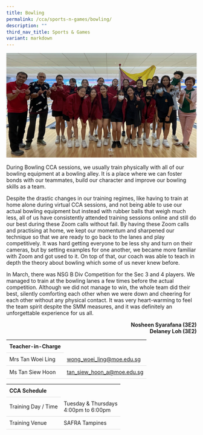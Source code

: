 ```yaml
---
title: Bowling
permalink: /cca/sports-n-games/bowling/
description: ""
third_nav_title: Sports & Games
variant: markdown
---
```

<style>
table {
  border-collapse: collapse;
  width: 100%;
}

th, td {
  padding: 8px;
  text-align: left;
  border-bottom: 1px solid #ddd;
}

tr:hover {background-color: #F5F5DC;}
</style>

<img src="/images/CCA/Bowling/bowling.gif">

<p>During Bowling CCA sessions, we usually train physically with all of our bowling equipment at a bowling alley. It is a place where we can foster bonds with our teammates, build our character and improve our bowling skills as a team.&nbsp;</p>
<p>Despite the drastic changes in our training regimes, like having to train at home alone during virtual CCA sessions, and not being able to use our actual bowling equipment but instead with rubber balls that weigh much less, all of us have consistently attended training sessions online and still do our best during these Zoom calls without fail. By having these Zoom calls and practising at home, we kept our momentum and sharpened our technique so that we are ready to go back to the lanes and play competitively. It was hard getting everyone to be less shy and turn on their cameras, but by setting examples for one another, we became more familiar with Zoom and got used to it. On top of that, our coach was able to teach in depth the theory about bowling which some of us never knew before.&nbsp;</p>
<p>In March, there was NSG B Div Competition for the Sec 3 and 4 players. We managed to train at the bowling lanes a few times before the actual competition. Although we did not manage to win, the whole team did their best, silently comforting each other when we were down and cheering for each other without any physical contact. It was very heart-warming to feel the team spirit despite the SMM measures, and it was definitely an unforgettable experience for us all.&nbsp;</p>
<p style="text-align: right;"><strong>Nosheen Syarafana (3E2)</strong><br><strong>Delaney Loh (3E2)</strong></p>
<table>
	<tbody>
		<tr>
			<th colspan="1">Teacher-in-Charge</th>
</tr>
		<tr>
	<td rowspan="1">Mrs Tan Woei Ling</td>
 <td><a target="" href="mailto:wong_woei_ling@moe.edu.sg">wong_woei_ling@moe.edu.sg</a></td>
	 	</tr>
<tr>
	<td rowspan="1">Ms Tan Siew Hoon</td>
 <td><a target="" href="mailto:tan_siew_hoon_a@moe.edu.sg">tan_siew_hoon_a@moe.edu.sg</a></td>
	</tr>
</tbody>
</table>
<table>
	<tbody>
		<tr>
			<th colspan="1">CCA Schedule</th>
</tr>
		<tr>
	<td rowspan="1"> Training Day / Time</td>
<td>Tuesday &amp; Thursdays<br>
	4:00pm to 6:00pm</td>
	 	</tr>
<tr>
	<td rowspan="1">Training Venue</td>
 <td rowspan="1"> SAFRA Tampines</td>
	</tr>
</tbody>
</table>